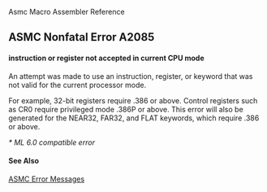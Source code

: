 Asmc Macro Assembler Reference

## ASMC Nonfatal Error A2085

#### instruction or register not accepted in current CPU mode

An attempt was made to use an instruction, register, or keyword that was not valid for the current processor mode.

For example, 32-bit registers require .386 or above. Control registers such as CR0 require privileged mode .386P or above. This error will also be generated for the NEAR32, FAR32, and FLAT keywords, which require .386 or above.

_* ML 6.0 compatible error_

#### See Also

[ASMC Error Messages](readme.md)
